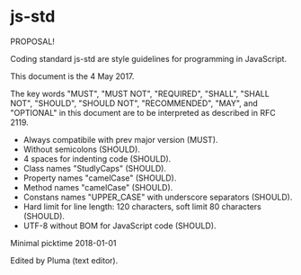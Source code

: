js-std
======

PROPOSAL!

Coding standard js-std are style guidelines for programming in JavaScript.

This document is the 4 May 2017.

The key words "MUST", "MUST NOT", "REQUIRED", "SHALL", "SHALL NOT",
"SHOULD", "SHOULD NOT", "RECOMMENDED",  "MAY", and "OPTIONAL"
in this document are to be interpreted as described in RFC 2119.

[RFC 2119]: http://www.ietf.org/rfc/rfc2119.txt

- Always compatibile with prev major version (MUST).
- Without semicolons (SHOULD).
- 4 spaces for indenting code (SHOULD).
- Class names "StudlyCaps" (SHOULD).
- Property names "camelCase" (SHOULD).
- Method names "camelCase" (SHOULD).
- Constans names "UPPER_CASE" with underscore separators (SHOULD).
- Hard limit for line length: 120 characters, soft limit 80 characters (SHOULD).
- UTF-8 without BOM for JavaScript code (SHOULD).

Minimal picktime 2018-01-01

Edited by Pluma (text editor).

